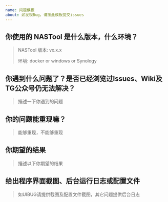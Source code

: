 ```yaml
---
name: 问题模板
about: 如发现Bug，请按此模板提交issues
---
```


## 你使用的 NASTool 是什么版本，什么环境？

> NASTool 版本: vx.x.x
>
> 环境: docker or windows or Synology
>

## 你遇到什么问题了？是否已经浏览过Issues、Wiki及TG公众号仍无法解决？

> 描述一下你遇到的问题

## 你的问题能重现嘛？

> 能够重现，不能够重现

## 你期望的结果

> 描述以下你期望的结果

## 给出程序界面截图、后台运行日志或配置文件

> 如UIBUG请提供截图及配置文件截图，其它问题提供后台日志
